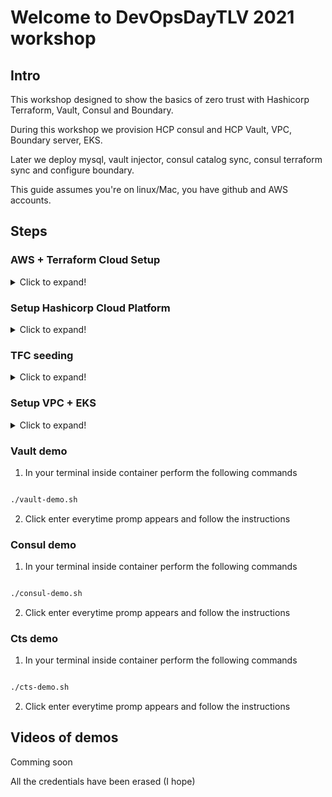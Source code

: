 
# Welcome to DevOpsDayTLV 2021 workshop

## Intro

  

This workshop designed to show the basics of zero trust with Hashicorp Terraform, Vault, Consul and Boundary.

During this workshop we provision HCP consul and HCP Vault, VPC, Boundary server, EKS.

Later we deploy mysql, vault injector, consul catalog sync, consul terraform sync and configure boundary.

  

This guide assumes you're on linux/Mac, you have github and AWS accounts.

  

## Steps

  

### AWS + Terraform Cloud Setup

<details>
  <summary>Click to expand!</summary>
  
0. Copy the following lines to your favorite editor

```sh

export TF_VAR_tfc_organization_name=""

export TF_VAR_oauth_token_id=""

export TF_VAR_github_username=""

export TF_VAR_tfc_token=""

export AWS_ACCESS_KEY_ID=""

export AWS_SECRET_ACCESS_KEY=""

```

1. Login to your AWS account and switch to Frankfurt region

2. Go to IAM service

3. Create user / use existing user

4. Create new access key

5. Copy and insert your access key and secret access keys to the proper values

6. Go to EC2 service

7. Click on Launch Instances

8. Click on Community AMIs

9. Type in a searchbar devopsdays

10. Choose devopsdays2021-hashicorp-terasky ami and click select

11. Choose t3.medium instance and click "Next: Configure instance details"

12. Ensure you deploy in to default VPC / subnet with access to the internets and Public IP assignment

13. Click Next until you reach "step 6: configure security group"

14. Ensure your ssh is open from your ip (or anywhere if you're lazy)

15. Click on "Review and Launch"

16. Click on "Launch"

17. Choose existing key pair / create new key pair - download it and chmod the key pair to 600

18. Click that you acknowledge ... and click "Launch Instances"

19. In your browser go to https://terraform.io

20. Click on "Terraform Cloud"

21. Click on Create Account

22. Type your username, email and password, agree and acknowledge T&S and Private Policy (if you agree and acknowledge) and click on "Create account"

23. Check your email and peform email validation

24. Click on "Start from scratch"

25. Type your Terraform Cloud "Organization name"

26. Copy your Terraform Cloud "Organization name" to the value of TF_VAR_tfc_organization_name

27. Instead of creating new workspace click on the Terraform Cloud "Organization name" in the upper left corner.

28. Click on "Settings"

29. Click on "Providers"

30. Click on "Add a VCS Provider"

31. Click on GitHub and choose "Github.com (Custom)"

32. Click on the link "register a new OAuth Application"

33. Copy your "Application Name", "Homepage URL", "Authorization callback URL" from Terraform cloud setup provider page to your github.

34. And click "Register Application" **on your github page**

35.  **On your github page** click on "Generate a new client secret"

36. Copy client ID from github and paste it to Terraform cloud

37. Type Github in the "Name" field on your Terraform cloud add vcs provider page

38. Copy "Client Secret" **from your github page** and paste it Terraform cloud add vcs provider page "Client Secret" field

39. Click on "Connect and Continue"

40. Provde username and password for your github if asked

41. Click on "Authorize <your  github  user>"

42. Click on "Skip and Finish"

43. Copy "OAuth token ID" and paste it in the value of TF_VAR_oauth_token_id in your favorite editor

44. Type your github username in the value of TF_VAR_github_username

45. On Terraform Cloud page click on "API Tokens"

46. Click on "Create an organization token"

47. Copy the token to the value of TF_VAR_tfc_token

</details>

### Setup Hashicorp Cloud Platform

<details>
  <summary>Click to expand!</summary>
  
1. Browse to https://cloud.hashicorp.com

2. Click on "Start a free trial"

3. Click on "Sign up"

4.  **Click on "Sign up"**

5. Type your email address and click "Continue'

6. Type your password and click continue

7. Click on "I Agree and I Accept" (assuming you agree and accept)

8. Click "Continue"

9. Check your email and perform email verification

10. Choose your country and click "Create Organization"

11. Click "Skip for now" to try HCP for free

12. Click on "Access control (IAM)"

13. Click on "Service principals"

14. Click on "+Create service principal"

15. Type a name in the "Name" field

16. Choose "Admin" Role

17. Click on "Save"

18. Click on "Create service principal key"

19. Copy clientID and client secret and **remember which is which** or you will have to do step "Fixing Mistake"

</details>

### TFC seeding

<details>
  <summary>Click to expand!</summary>
  
1. Broswe to "https://github.com/DevOpsDaysTLV/2021-Hashicorp-Terrasky-Workshop"

2. Click on "fork" in right upper corner

3. Choose you personal user as forking destination

4. ** In your AWS console* go to "EC2 service" click on "Instances" and check the box near the instance that was previously started.

5. Copy the "Public IPv4 address"

6. Open terminal and connect to the instance with the key you downloaded/created previously

```sh

ssh -i <some_key.pem> ubuntu@<public_ipv4>

```

7. On the instance perform

```sh

sudo -i

docker pull devopsdaystlv/2021-hashicorp-terashy-workshop:amd64

docker run -it devopsdaystlv/2021-hashicorp-terashy-workshop:amd64 bash

```

8. Inside container run the following commands to avoid accidental exit/logouts

```sh

export IGNOREEOF=4

alias exit='echo "Are you insane?! Over my dead body"'

```

***Note: To leave container press CTRL+D 5 times consecutivly***

9. Inside container run copy and paste all the environment variable you've created earlier in your favorite editor

10. Inside container run

```sh

terraform init

terraform apply

```

11. Open Terraform Cloud browser window. Click on "TerraformCloudSeed" workspace, click on "Variables", locate "TFE_TOKEN".

12. Click on "..." and then click "Edit"

13. Copy the value of "TF_VAR_tfc_token" from your favorite editor to Value of "TFE_TOKEN" in Terraform Cloud window, check "Sensitive" checkbox, then click "Save Variable"

14. Click on "Actions", click on "Start new plan", fill the reason for starting a plan and click on "Start plan"

15. Wait until finished.

16. Click on Organization name in left upper corner and should see 4 workspaces "EKS","HCP","VPC" and "TerraformCloudSeed"

</details>  

### Setup VPC + EKS

<details>
  <summary>Click to expand!</summary>
  
1. In your Terraform Cloud window click on HCP workspace

2. Click on Variables

3. Locate "HCP_CLIENT_ID" variable, click on "...", click on "Edit", replace the text "Provide me and make me sensetive" with value of HCP Client Id that was created earlier, check "Sensetive" checkbox and click on "Save Variable"

4. Locate "HCP_CLIENT_SECRET" variable, click on "...", click on "Edit", replace the text "Provide me and make me sensetive" with value of HCP Client Secret that was created earlier, check "Sensetive" checkbox and click on "Save Variable"

5. Click on "Setting" in the top menu bar

6. Click on "Variables Sets"

7. In your terminal inside container perform the following commands

```sh

bash -x varsets.sh

```

8. In your Terraform Cloud window refresh the "Variable sets" page, you should find newly created "Variable set"

9. Click on "DevOpsDays2021Workshop" variable set

10. Locate "AWS_ACCESS_KEY_ID" and "AWS_SECRET_ACCESS_KEY" edit and replace the placeholders with proper values from your favorite browser, check "Sensetive" checkbox and "Save variable"

11. Locate "Workspaces" section on "Variable sets" Page, ensure "Apply to specific workspaces" selected and type "VPC","EKS","HCP" in "Find workspaces this variable set should be shared with".

12. Click on "Save variable set"

13. Click on "Organization name" to return to the list of workspaces

14. Click on "VPC" workspace, click on "Actions", click on "Start new plan", type the "reason for starting plan" and click on "Start plan"

15. Wait until apply of "VPC" workspace is complete

16. Click on Organization name to see all workspaces. Completion of "VPC" workspace supposed to trigger "HCP" and "EKS" workspaces.

</details>

### Vault demo

1. In your terminal inside container perform the following commands

```sh

./vault-demo.sh

```

2. Click enter everytime promp appears and follow the instructions

### Consul demo

1. In your terminal inside container perform the following commands

```sh

./consul-demo.sh

```

2. Click enter everytime promp appears and follow the instructions

### Cts demo

1. In your terminal inside container perform the following commands

```sh

./cts-demo.sh

```

2. Click enter everytime promp appears and follow the instructions

  

## Videos of demos

Comming soon

All the credentials have been erased (I hope)
